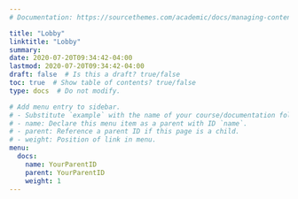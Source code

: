 ```yaml
---
# Documentation: https://sourcethemes.com/academic/docs/managing-content/

title: "Lobby"
linktitle: "Lobby"
summary:
date: 2020-07-20T09:34:42-04:00
lastmod: 2020-07-20T09:34:42-04:00
draft: false  # Is this a draft? true/false
toc: true  # Show table of contents? true/false
type: docs  # Do not modify.

# Add menu entry to sidebar.
# - Substitute `example` with the name of your course/documentation folder.
# - name: Declare this menu item as a parent with ID `name`.
# - parent: Reference a parent ID if this page is a child.
# - weight: Position of link in menu.
menu:
  docs:
    name: YourParentID
    parent: YourParentID
    weight: 1
---
```

